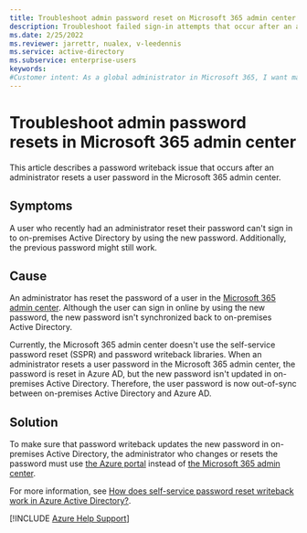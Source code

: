 ```yaml
---
title: Troubleshoot admin password reset on Microsoft 365 admin center
description: Troubleshoot failed sign-in attempts that occur after an administrator resets a user password in the Microsoft 365 admin center.
ms.date: 2/25/2022
ms.reviewer: jarrettr, nualex, v-leedennis
ms.service: active-directory
ms.subservice: enterprise-users
keywords:
#Customer intent: As a global administrator in Microsoft 365, I want make sure that my password reset in the Microsoft 365 admin center is successful so that my users can sign in successfully.
---
```

# Troubleshoot admin password resets in Microsoft 365 admin center

This article describes a password writeback issue that occurs after an administrator resets a user password in the Microsoft 365 admin center.

## Symptoms

A user who recently had an administrator reset their password can't sign in to on-premises Active Directory by using the new password. Additionally, the previous password might still work.

## Cause

An administrator has reset the password of a user in the [Microsoft 365 admin center](https://admin.microsoft.com). Although the user can sign in online by using the new password, the new password isn't synchronized back to on-premises Active Directory.

Currently, the Microsoft 365 admin center doesn't use the self-service password reset (SSPR) and password writeback libraries. When an administrator resets a user password in the Microsoft 365 admin center, the password is reset in Azure AD, but the new password isn't updated in on-premises Active Directory. Therefore, the user password is now out-of-sync between on-premises Active Directory and Azure AD.

## Solution

To make sure that password writeback updates the new password in on-premises Active Directory, the administrator who changes or resets the password must use [the Azure portal](https://portal.azure.com) instead of [the Microsoft 365 admin center](https://admin.microsoft.com).

For more information, see [How does self-service password reset writeback work in Azure Active Directory?](/azure/active-directory/authentication/concept-sspr-writeback).

[!INCLUDE [Azure Help Support](../../includes/azure-help-support.md)]
